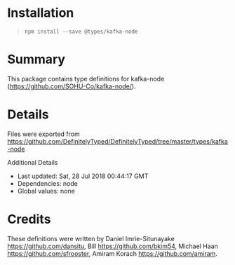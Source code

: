 # Installation
> `npm install --save @types/kafka-node`

# Summary
This package contains type definitions for kafka-node (https://github.com/SOHU-Co/kafka-node/).

# Details
Files were exported from https://github.com/DefinitelyTyped/DefinitelyTyped/tree/master/types/kafka-node

Additional Details
 * Last updated: Sat, 28 Jul 2018 00:44:17 GMT
 * Dependencies: node
 * Global values: none

# Credits
These definitions were written by Daniel Imrie-Situnayake <https://github.com/dansitu>, Bill <https://github.com/bkim54>, Michael Haan <https://github.com/sfrooster>, Amiram Korach <https://github.com/amiram>.
